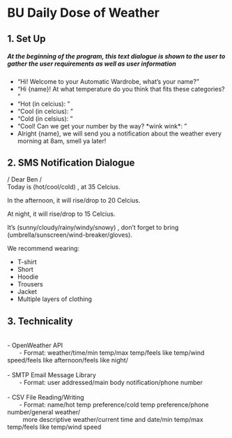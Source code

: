 <h1>BU Daily Dose of Weather</h1>
<h2>1. Set Up</h2>
<h5>At the beginning of the program, this text dialogue is shown to the user to gather the user requirements as well as user information</h5>
<ul>
<li>“Hi! Welcome to your Automatic Wardrobe, what’s your name?”
<li>“Hi {name}! At what temperature do you think that fits these categories? ”
<li>“Hot (in celcius): ”
<li>“Cool (in celcius): ”
<li>“Cold (in celsius): ”
<li>“Cool! Can we get your number by the way? *wink wink*: ”
<li>Alright {name}, we will send you a notification about the weather every morning at 8am, smell ya later!
</ul>

<h2>2. SMS Notification Dialogue</h2>
/ Dear Ben /
<br>Today is (hot/cool/cold) , at 35 Celcius. 

In the afternoon, it will rise/drop to 20 Celcius.

At night, it will rise/drop to 15 Celcius.

It’s (sunny/cloudy/rainy/windy/snowy) , 
don’t forget to bring (umbrella/sunscreen/wind-breaker/gloves).

We recommend wearing:
<ul>
<li>T-shirt
<li>Short
<li>Hoodie
<li>Trousers
<li>Jacket
<li>Multiple layers of clothing
</ul>

<h2>3. Technicality</h2>
<br> - OpenWeather API 
<br>&nbsp;&nbsp;&nbsp;&nbsp;&nbsp;&nbsp; - Format: weather/time/min temp/max temp/feels like temp/wind speed/feels like afternoon/feels like night/
<br><br> - SMTP Email Message Library
<br>&nbsp;&nbsp;&nbsp;&nbsp;&nbsp;&nbsp; - Format: user addressed/main body notification/phone number
<br><br> - CSV File Reading/Writing
<br>&nbsp;&nbsp;&nbsp;&nbsp;&nbsp;&nbsp; - Format: name/hot temp preference/cold temp preference/phone number/general weather/
<br>&nbsp;&nbsp;&nbsp;&nbsp;&nbsp;&nbsp;&nbsp;&nbsp;&nbsp;more descriptive weather/current time and date/min temp/max temp/feels like temp/wind speed
